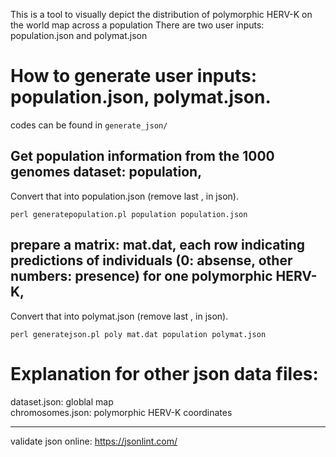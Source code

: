 This is a tool to visually depict the distribution of polymorphic HERV-K on the world map across a population
There are two user inputs: population.json and polymat.json 


# How to generate user inputs: population.json, polymat.json. 

codes can be found in ```generate_json/```

## Get population information from the 1000 genomes dataset: population, 
Convert that into population.json (remove last , in json).
```
perl generatepopulation.pl population population.json
```

## prepare a matrix: mat.dat, each row indicating predictions of individuals (0: absense, other numbers: presence) for one polymorphic HERV-K, 
Convert that into polymat.json (remove last , in json).
```
perl generatejson.pl poly mat.dat population polymat.json   
```

# Explanation for other json data files:

dataset.json:  globlal map  
chromosomes.json:  polymorphic HERV-K coordinates


-------------------------------

validate json online: https://jsonlint.com/
